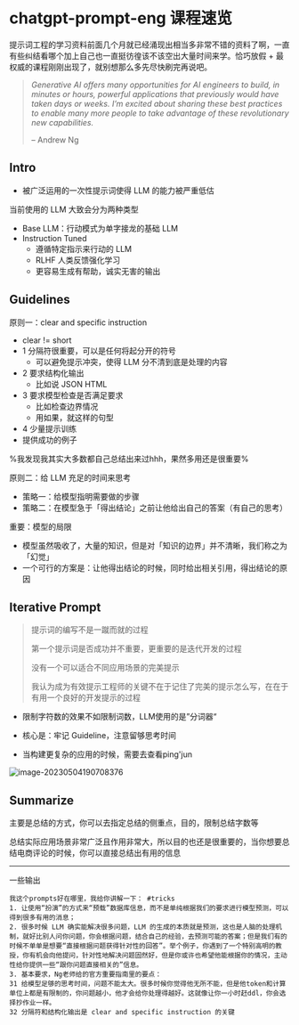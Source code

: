 # chatgpt-prompt-eng 课程速览



提示词工程的学习资料前面几个月就已经涌现出相当多非常不错的资料了啊，一直有些纠结看哪个加上自己也一直挺彷徨该不该空出大量时间来学。恰巧放假 + 最权威的课程刚刚出现了，就别想那么多先尽快刷完再说吧。

> *Generative AI offers many opportunities for AI engineers to build, in minutes or hours, powerful applications that previously would have taken days or weeks. I’m excited about sharing these best practices to enable many more people to take advantage of these revolutionary new capabilities.*
>
> – Andrew Ng

## Intro



- 被广泛运用的一次性提示词使得 LLM 的能力被严重低估



当前使用的 LLM 大致会分为两种类型

- Base LLM：行动模式为单字接龙的基础 LLM
- Instruction Tuned
  - 遵循特定指示来行动的 LLM
  - RLHF 人类反馈强化学习
  - 更容易生成有帮助，诚实无害的输出





## Guidelines



原则一：clear and specific instruction

- clear != short
- 1 分隔符很重要，可以是任何将起分开的符号
  - 可以避免提示冲突，使得 LLM 分不清到底是处理的内容
- 2 要求结构化输出
  - 比如说 JSON HTML
- 3 要求模型检查是否满足要求
  - 比如检查边界情况
  - 用如果，就这样的句型
-  4 少量提示训练
  - 提供成功的例子



%我发现我其实大多数都自己总结出来过hhh，果然多用还是很重要%



原则二：给 LLM 充足的时间来思考

- 策略一：给模型指明需要做的步骤
- 策略二：在模型急于「得出结论」之前让他给出自己的答案（有自己的思考）



重要：模型的局限

- 模型虽然吸收了，大量的知识，但是对「知识的边界」并不清晰，我们称之为「幻觉」
- 一个可行的方案是：让他得出结论的时候，同时给出相关引用，得出结论的原因



## Iterative Prompt

> 提示词的编写不是一蹴而就的过程
>
> 第一个提示词是否成功并不重要，更重要的是迭代开发的过程
>
> 没有一个可以适合不同应用场景的完美提示
>
> 我认为成为有效提示工程师的关键不在于记住了完美的提示怎么写，在在于有用一个良好的开发提示的过程



- 限制字符数的效果不如限制词数，LLM使用的是”分词器“

- 核心是：牢记 Guideline，注意留够思考时间
- 当构建更复杂的应用的时候，需要去查看ping'jun

![image-20230504190708376](https://f.pz.al/pzal/2023/05/04/4eea35eca2b58.png)

## Summarize

主要是总结的方式，你可以去指定总结的侧重点，目的，限制总结字数等

总结实际应用场景非常广泛且作用非常大，所以目的也还是很重要的，当你想要总结电商评论的时候，你可以直接总结出有用的信息







***



一些输出

```#ChatHis
我这个prompts好在哪里，我给你讲解一下： #tricks 
1. 让使用“扮演”的方式来“预载”数据库信息，而不是单纯根据我们的要求进行模型预测，可以得到很多有用的消息；
2. 很多时候 LLM 确实能解决很多问题，LLM 的生成的本质就是预测，这也是人脑的处理机制，就好比别人问你问题，你会根据问题，结合自己的经验，去预测可能的答案；但是我们有的时候不单单是想要“直接根据问题获得针对性的回答”。举个例子，你遇到了一个特别高明的教授，你有机会向他提问，针对性地解决问题固然好，但是你或许也希望他能根据你的情况，主动性给你提供一些“跟你问题直接相关的”信息。
3. 基本要求，Ng老师给的官方重要指南里的要点：
31 给模型足够的思考时间，问题不能太大。很多时候你觉得他无所不能，但是他token和计算单位上都是有限制的，你问题越小，他才会给你处理得越好。这就像让你一小时赶ddl，你会选择抄作业一样。
32 分隔符和结构化输出是 clear and specific instruction 的关键
```

